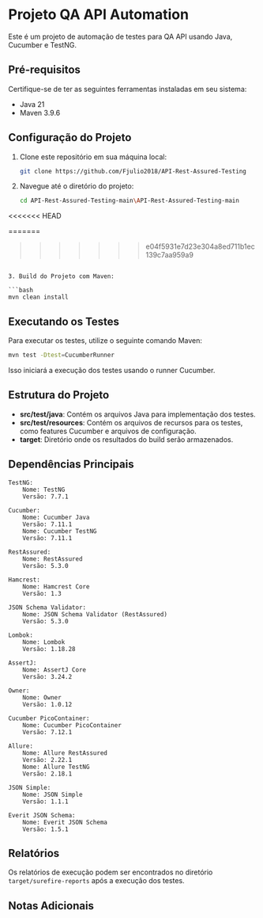 # Projeto QA API Automation

Este é um projeto de automação de testes para QA API usando Java, Cucumber e TestNG.

## Pré-requisitos

Certifique-se de ter as seguintes ferramentas instaladas em seu sistema:

- Java 21
- Maven 3.9.6

## Configuração do Projeto

1. Clone este repositório em sua máquina local:

   ```bash
   git clone https://github.com/Fjulio2018/API-Rest-Assured-Testing
   ```

2. Navegue até o diretório do projeto:

   ```bash
   cd API-Rest-Assured-Testing-main\API-Rest-Assured-Testing-main

<<<<<<< HEAD

=======
>>>>>>> e04f5931e7d23e304a8ed711b1ec139c7aa959a9
   ```

3. Build do Projeto com Maven:

   ```bash
   mvn clean install
   ```

## Executando os Testes

Para executar os testes, utilize o seguinte comando Maven:

```bash
mvn test -Dtest=CucumberRunner
```

Isso iniciará a execução dos testes usando o runner Cucumber.

## Estrutura do Projeto

- **src/test/java**: Contém os arquivos Java para implementação dos testes.
- **src/test/resources**: Contém os arquivos de recursos para os testes, como features Cucumber e arquivos de configuração.
- **target**: Diretório onde os resultados do build serão armazenados.

## Dependências Principais

    TestNG:
        Nome: TestNG
        Versão: 7.7.1

    Cucumber:
        Nome: Cucumber Java
        Versão: 7.11.1
        Nome: Cucumber TestNG
        Versão: 7.11.1

    RestAssured:
        Nome: RestAssured
        Versão: 5.3.0

    Hamcrest:
        Nome: Hamcrest Core
        Versão: 1.3

    JSON Schema Validator:
        Nome: JSON Schema Validator (RestAssured)
        Versão: 5.3.0

    Lombok:
        Nome: Lombok
        Versão: 1.18.28

    AssertJ:
        Nome: AssertJ Core
        Versão: 3.24.2

    Owner:
        Nome: Owner
        Versão: 1.0.12

    Cucumber PicoContainer:
        Nome: Cucumber PicoContainer
        Versão: 7.12.1

    Allure:
        Nome: Allure RestAssured
        Versão: 2.22.1
        Nome: Allure TestNG
        Versão: 2.18.1

    JSON Simple:
        Nome: JSON Simple
        Versão: 1.1.1

    Everit JSON Schema:
        Nome: Everit JSON Schema
        Versão: 1.5.1

## Relatórios

Os relatórios de execução podem ser encontrados no diretório `target/surefire-reports` após a execução dos testes.

## Notas Adicionais


